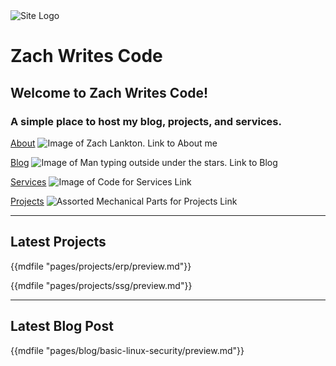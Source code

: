 <div class="logo">
    <img src="/imgs/zwc.logo_300x-min.png" alt="Site Logo" />
    <h1>Zach Writes Code</h1>
</div>

## Welcome to Zach Writes Code!

### A simple place to host my blog, projects, and services.

<div class="cards">

<a href="/about"><label>About</label></a>
![Image of Zach Lankton. Link to About me](/imgs/me.jpg)

<a href="/blog"><label>Blog</label></a>
![Image of Man typing outside under the stars. Link to Blog](/imgs/blog.jpg)

<a href="/services"><label>Services</label></a>
![Image of Code for Services Link](/imgs/code.jpg)

<a href="/projects"><label>Projects</label></a>
![Assorted Mechanical Parts for Projects Link](/imgs/projects.jpg)

</div>

---

## Latest Projects

{{mdfile "pages/projects/erp/preview.md"}}

<div style="margin: 10px;"></div>

{{mdfile "pages/projects/ssg/preview.md"}}

---

## Latest Blog Post

{{mdfile "pages/blog/basic-linux-security/preview.md"}}
